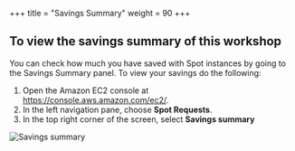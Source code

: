 +++
title = "Savings Summary"
weight = 90
+++

## To view the savings summary of this workshop

You can check how much you have saved with Spot instances by going to the Savings Summary panel. To view your savings do the following:

1. Open the Amazon EC2 console at <https://console.aws.amazon.com/ec2/>.
2. In the left navigation pane, choose **Spot Requests**.
3. In the top right corner of the screen, select **Savings summary**

![Savings summary](/images/launching_ec2_spot_instances/savings.png)
